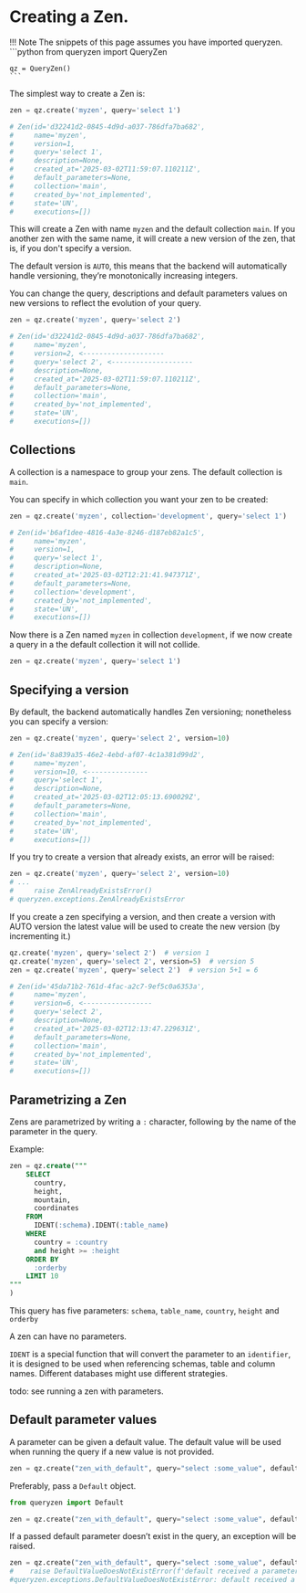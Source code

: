 # Creating a Zen.

!!! Note
    The snippets of this page assumes you have imported queryzen.
    ```python
    from queryzen import QueryZen

    qz = QueryZen()
    ```
    

The simplest way to create a Zen is:

```python
zen = qz.create('myzen', query='select 1')

# Zen(id='d32241d2-0845-4d9d-a037-786dfa7ba682',
#     name='myzen',
#     version=1,
#     query='select 1',
#     description=None,
#     created_at='2025-03-02T11:59:07.110211Z',
#     default_parameters=None,
#     collection='main',
#     created_by='not_implemented',
#     state='UN',
#     executions=[])
```

This will create a Zen with name `myzen` and the default collection `main`. 
If you another zen with the same name, it will create a new version of the zen, that is, if you don't specify a version.

The default version is `AUTO`, this means that the backend will automatically handle versioning,
they’re monotonically increasing integers.

You can change the query, descriptions and default parameters values on new versions 
to reflect the evolution of your query.

```python
zen = qz.create('myzen', query='select 2')

# Zen(id='d32241d2-0845-4d9d-a037-786dfa7ba682',
#     name='myzen',
#     version=2, <--------------------
#     query='select 2', <--------------------
#     description=None,
#     created_at='2025-03-02T11:59:07.110211Z',
#     default_parameters=None,
#     collection='main',
#     created_by='not_implemented',
#     state='UN',
#     executions=[])
```

## Collections

A collection is a namespace to group your zens. The default collection is `main`.

You can specify in which collection you want your zen to be created:

```python
zen = qz.create('myzen', collection='development', query='select 1')

# Zen(id='b6af1dee-4816-4a3e-8246-d187eb82a1c5',
#     name='myzen',
#     version=1,
#     query='select 1',
#     description=None,
#     created_at='2025-03-02T12:21:41.947371Z',
#     default_parameters=None,
#     collection='development',
#     created_by='not_implemented',
#     state='UN',
#     executions=[])
```

Now there is a Zen named `myzen` in collection `development`, if we now create
a query in a the default collection it will not collide.

```python
zen = qz.create('myzen', query='select 1')
```

## Specifying a version

By default, the backend automatically handles Zen versioning; nonetheless
you can specify a version:

```python
zen = qz.create('myzen', query='select 2', version=10)

# Zen(id='8a839a35-46e2-4ebd-af07-4c1a381d99d2',
#     name='myzen',
#     version=10, <---------------
#     query='select 1',
#     description=None,
#     created_at='2025-03-02T12:05:13.690029Z',
#     default_parameters=None,
#     collection='main',
#     created_by='not_implemented',
#     state='UN',
#     executions=[])
```

If you try to create a version that already exists, an error will be raised:

```python
zen = qz.create('myzen', query='select 2', version=10)
# ...
#     raise ZenAlreadyExistsError()
# queryzen.exceptions.ZenAlreadyExistsError
```

If you create a zen specifying a version, and then create a version with AUTO version the latest value
will be used to create the new version (by incrementing it.)

```python
qz.create('myzen', query='select 2')  # version 1
qz.create('myzen', query='select 2', version=5)  # version 5
zen = qz.create('myzen', query='select 2')  # version 5+1 = 6

# Zen(id='45da71b2-761d-4fac-a2c7-9ef5c0a6353a',
#     name='myzen',
#     version=6, <-----------------
#     query='select 2',
#     description=None,
#     created_at='2025-03-02T12:13:47.229631Z',
#     default_parameters=None,
#     collection='main',
#     created_by='not_implemented',
#     state='UN',
#     executions=[])
```

## Parametrizing a Zen

Zens are parametrized by writing a `:` character, following by the name of the parameter in the query.

Example:

```sql
zen = qz.create("""
    SELECT
      country,
      height,
      mountain,
      coordinates
    FROM
      IDENT(:schema).IDENT(:table_name)
    WHERE
      country = :country
      and height >= :height
    ORDER BY
      :orderby
    LIMIT 10
"""
)
```

This query has five parameters: `schema`, `table_name`, `country`, `height` and `orderby`

A zen can have no parameters.

`IDENT` is a special function that will convert the parameter to an `identifier`, it is designed
to be used when referencing schemas, table and column names. Different databases might use different
strategies.

todo: see running a zen with parameters.

## Default parameter values

A parameter can be given a default value. The default value will be used when running the query
if a new value is not provided.

```python
zen = qz.create("zen_with_default", query="select :some_value", default={'some_value': 1})
```

Preferably, pass a `Default` object.


```python
from queryzen import Default

zen = qz.create("zen_with_default", query="select :some_value", default=Default(some_value=1))
```

If a passed default parameter doesn’t exist in the query, an exception will be raised.

```python
zen = qz.create("zen_with_default", query="select :some_value", default=Default(some_value=1, extra_param='job'))
#    raise DefaultValueDoesNotExistError(f'default received a parameter'
#queryzen.exceptions.DefaultValueDoesNotExistError: default received a parameter that is not in the query: 'extra_param'
```

